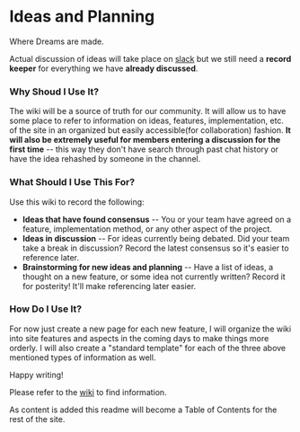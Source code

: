 Ideas and Planning
==================
Where Dreams are made.

Actual discussion of ideas will take place on [slack](https://youngdesigners.slack.com) but we still need a **record keeper** for everything we have **already discussed**.

### Why Shoud I Use It?

The wiki will be a source of truth for our community. It will allow us to have some place to refer to information on ideas, features, implementation, etc. of the site in an organized but easily accessible(for collaboration) fashion. **It will also be extremely useful for members entering a discussion for the first time** -- this way they don't have search through past chat history or have the idea rehashed by someone in the channel.

### What Should I Use This For?

Use this wiki to record the following:

* **Ideas that have found consensus** -- You or your team have agreed on a feature, implementation method, or any other aspect of the project.
* **Ideas in discussion** -- For ideas currently being debated. Did your team take a break in discussion? Record the latest consensus so it's easier to reference later.
* **Brainstorming for new ideas and planning** -- Have a list of ideas, a thought on a new feature, or some idea not currently written? Record it for posterity! It'll make referencing later easier.

### How Do I Use It?

For now just create a new page for each new feature, I will organize the wiki into site features and aspects in the coming days to make things more orderly. I will also create a "standard template" for each of the three above mentioned types of information as well.

Happy writing!

Please refer to the [wiki](https://github.com/YoungCreatorsSociety/ideas-and-planning/wiki) to find information.

As content is added this readme will become a Table of Contents for the rest of the site.
